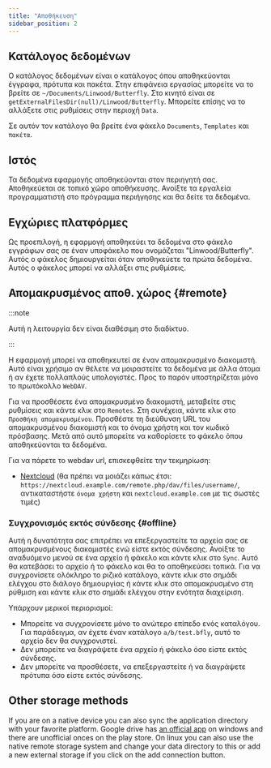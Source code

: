 ```yaml
---
title: "Αποθήκευση"
sidebar_position: 2
---
```


## Κατάλογος δεδομένων

Ο κατάλογος δεδομένων είναι ο κατάλογος όπου αποθηκεύονται έγγραφα, πρότυπα και πακέτα. Στην επιφάνεια εργασίας μπορείτε να το βρείτε σε `~/Documents/Linwood/Butterfly`. Στο κινητό είναι σε `getExternalFilesDir(null)/Linwood/Butterfly`. Μπορείτε επίσης να το αλλάξετε στις ρυθμίσεις στην περιοχή `Data`.

Σε αυτόν τον κατάλογο θα βρείτε ένα φάκελο `Documents`, `Templates` και `πακέτα`.

## Ιστός

Τα δεδομένα εφαρμογής αποθηκεύονται στον περιηγητή σας. Αποθηκεύεται σε τοπικό χώρο αποθήκευσης. Ανοίξτε τα εργαλεία προγραμματιστή στο πρόγραμμα περιήγησης και θα δείτε τα δεδομένα.

## Εγχώριες πλατφόρμες

Ως προεπιλογή, η εφαρμογή αποθηκεύει τα δεδομένα στο φάκελο εγγράφων σας σε έναν υποφάκελο που ονομάζεται "Linwood/Butterfly". Αυτός ο φάκελος δημιουργείται όταν αποθηκεύετε τα πρώτα δεδομένα. Αυτός ο φάκελος μπορεί να αλλάξει στις ρυθμίσεις.

## Απομακρυσμένος αποθ. χώρος {#remote}

:::note

Αυτή η λειτουργία δεν είναι διαθέσιμη στο διαδίκτυο.

:::

Η εφαρμογή μπορεί να αποθηκευτεί σε έναν απομακρυσμένο διακομιστή. Αυτό είναι χρήσιμο αν θέλετε να μοιραστείτε τα δεδομένα με άλλα άτομα ή αν έχετε πολλαπλούς υπολογιστές. Προς το παρόν υποστηρίζεται μόνο το πρωτόκολλο `WebDAV`.

Για να προσθέσετε ένα απομακρυσμένο διακομιστή, μεταβείτε στις ρυθμίσεις και κάντε κλικ στο `Remotes`. Στη συνέχεια, κάντε κλικ στο `Προσθήκη απομακρυσμένου`. Προσθέστε τη διεύθυνση URL του απομακρυσμένου διακομιστή και το όνομα χρήστη και τον κωδικό πρόσβασης. Μετά από αυτό μπορείτε να καθορίσετε το φάκελο όπου αποθηκεύονται τα δεδομένα.

Για να πάρετε το webdav url, επισκεφθείτε την τεκμηρίωση:

* [Nextcloud](https://docs.nextcloud.com/server/latest/user_manual/en/files/access_webdav.html) (θα πρέπει να μοιάζει κάπως έτσι: `https://nextcloud.example.com/remote.php/dav/files/username/`, αντικαταστήστε `όνομα χρήστη` και `nextcloud.example.com` με τις σωστές τιμές)

### Συγχρονισμός εκτός σύνδεσης {#offline}

Αυτή η δυνατότητα σας επιτρέπει να επεξεργαστείτε τα αρχεία σας σε απομακρυσμένους διακομιστές ενώ είστε εκτός σύνδεσης. Ανοίξτε το αναδυόμενο μενού σε ένα αρχείο ή φάκελο και κάντε κλικ στο `Sync`. Αυτό θα κατεβάσει το αρχείο ή το φάκελο και θα το αποθηκεύσει τοπικά. Για να συγχρονίσετε ολόκληρο το ριζικό κατάλογο, κάντε κλικ στο σημάδι ελέγχου στο διάλογο δημιουργίας ή κάντε κλικ στο απομακρυσμένο στη ρύθμιση και κάντε κλικ στο σημάδι ελέγχου στην ενότητα διαχείριση.

Υπάρχουν μερικοί περιορισμοί:

* Μπορείτε να συγχρονίσετε μόνο το ανώτερο επίπεδο ενός καταλόγου. Για παράδειγμα, αν έχετε έναν κατάλογο `a/b/test.bfly`, αυτό το αρχείο δεν θα συγχρονιστεί.
* Δεν μπορείτε να διαγράψετε ένα αρχείο ή φάκελο όσο είστε εκτός σύνδεσης.
* Δεν μπορείτε να προσθέσετε, να επεξεργαστείτε ή να διαγράψετε πρότυπα όσο είστε εκτός σύνδεσης.

## Other storage methods

If you are on a native device you can also sync the application directory with your favorite platform. Google drive has [an official app](https://www.google.com/drive/download/) on windows and there are unofficial onces on the play store. On linux you can also use the native remote storage system and change your data directory to this or add a new external storage if you click on the add connection button.
